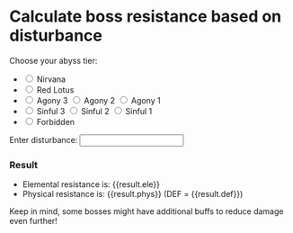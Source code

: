# Calculate boss resistance based on disturbance

Choose your abyss tier:
- <input type="radio" id="NV" value="NV" v-model="tier" /> <label for="NV">Nirvana</label>
- <input type="radio" id="RL" value="RL" v-model="tier" /> <label for="RL">Red Lotus</label>
- <input type="radio" id="A3" value="A3" v-model="tier" /> <label for="A3">Agony 3</label>
<input type="radio" id="A2" value="A2" v-model="tier" /> <label for="A2">Agony 2</label>
<input type="radio" id="A1" value="A1" v-model="tier" /> <label for="A1">Agony 1</label>
- <input type="radio" id="S3" value="S3" v-model="tier" /> <label for="S3">Sinful 3</label>
<input type="radio" id="S2" value="S2" v-model="tier" /> <label for="S2">Sinful 2</label>
<input type="radio" id="S1" value="S1" v-model="tier" /> <label for="S1">Sinful 1</label>
- <input type="radio" id="FB" value="FB" v-model="tier" /> <label for="FB">Forbidden</label>

Enter disturbance:
<input :class="$style.input" type="number" v-model.number="dist">

### Result
- Elemental resistance is: {{result.ele}}
- Physical resistance is: {{result.phys}} (DEF = {{result.def}})

Keep in mind, some bosses might have additional buffs to reduce damage even further!

<script setup>
    import { ref, reactive, computed } from 'vue'

    const eleRes = {
        "NV": {"m": 0.060919, "b": 30.22086},
        "RL": {"m": 0.109936, "b": 8.937896},
        "A3": {"m": 0.101057, "b": 3.568432},
        "A2": {"m": 0.081444, "b": 9.690711},
        "A1": {"m": 0.066125, "b": 14.20807},
        "S3": {"m": 0.028600, "b": 23.37935},
        "S2": {"m": 0.037357, "b": 21.55595},
        "S1": {"m": 0.030981, "b": 22.77705},
        "FB": {"m": 0.034195, "b": 22.29482},
    }

    const physRes = {
        "NV": {"m": 0.050390, "b": 46.25637},
        "RL": {"m": 0.099630, "b": 24.88687},
        "A3": {"m": 0.165772, "b": -9.60857},
        "A2": {"m": 0.140951, "b": -1.85279},
        "A1": {"m": 0.116114, "b": 5.414997},
        "S3": {"m": 0.064314, "b": 17.84434},
        "S2": {"m": 0.055164, "b": 19.39904},
        "S1": {"m": 0.073466, "b": 15.91751},
        "FB": {"m": 0.072533, "b": 16.13143},
    }

    let dist = ref(0)
    let tier = ref("RL")

    let result = computed(() => {
        let p = physRes[tier.value]
        let e = eleRes[tier.value]

        let phys = (dist.value * p.m + p.b).toFixed(5)
        let ele = (dist.value * e.m + e.b).toFixed(5)

        // 20 * (80 + 15) = 1900
        let def = ((1 / (100 - phys) * 100 - 1) * 1900).toFixed(5)

        return {phys, ele, def}
    })
</script>

<style module>
    .input {
        font-size: 1em;
        text-align:center;
        width: 50px;
        padding: 0.1rem 0.4rem;
        background-color: var(--vp-c-text-inverse-1);
        border: 1px solid var(--vp-c-border);
    }
</style>